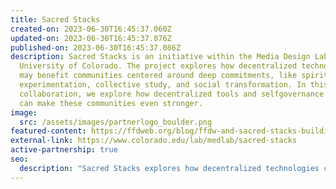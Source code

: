 ```yaml
---
title: Sacred Stacks
created-on: 2023-06-30T16:45:37.060Z
updated-on: 2023-06-30T16:45:37.076Z
published-on: 2023-06-30T16:45:37.086Z
description: Sacred Stacks is an initiative within the Media Design Lab at the
  University of Colorado. The project explores how decentralized technologies
  may benefit communities centered around deep commitments, like spiritual
  experimentation, collective study, and social transformation. In this
  collaboration, we explore how decentralized tools and selfgovernance practices
  can make these communities even stronger.
image:
  src: /assets/images/partnerlogo_boulder.png
featured-content: https://ffdweb.org/blog/ffdw-and-sacred-stacks-building-community-with-decentralized-tools/
external-link: https://www.colorado.edu/lab/medlab/sacred-stacks
active-partnership: true
seo:
  description: "Sacred Stacks explores how decentralized technologies can strengthen communities focused on spiritual experimentation, collective study, and social transformation."
---
```

